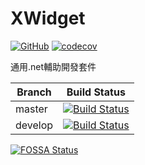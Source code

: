 XWidget
=====
[![GitHub](https://img.shields.io/github/license/XuPeiYao/XWidget.svg?style=flat-square)](https://github.com/XuPeiYao/XWidget/blob/master/LICENSE)
[![codecov](https://codecov.io/gh/XuPeiYao/XWidget/branch/master/graph/badge.svg)](https://codecov.io/gh/XuPeiYao/XWidget)

通用.net輔助開發套件

| Branch  | Build Status                                                                                                               |
|---------|----------------------------------------------------------------------------------------------------------------------|
| master  | [![Build Status](https://travis-ci.org/XuPeiYao/XWidget.svg?branch=master)](https://travis-ci.org/XuPeiYao/XWidget)  |
| develop | [![Build Status](https://travis-ci.org/XuPeiYao/XWidget.svg?branch=develop)](https://travis-ci.org/XuPeiYao/XWidget) |

[![FOSSA Status](https://app.fossa.io/api/projects/git%2Bgithub.com%2FXuPeiYao%2FXWidget.svg?type=large)](https://app.fossa.io/projects/git%2Bgithub.com%2FXuPeiYao%2FXWidget?ref=badge_large)